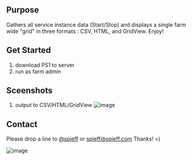 ## Purpose
Gathers all service instance data (Start/Stop) and displays a single farm wide "grid" in three formats : CSV, HTML, and GridView.  Enjoy!


## Get Started
1. download PS1 to server
2. run as farm admin


## Sceenshots
1. output to CSV/HTML/GridView
![image](https://raw.githubusercontent.com/spjeff/spcrud/master/doc/1.png)

## Contact
Please drop a line to [@spjeff](https://twitter.com/spjeff) or [spjeff@spjeff.com](mailto:spjeff@spjeff.com)
Thanks!  =)

![image](http://img.shields.io/badge/first--timers--only-friendly-blue.svg?style=flat-square)
